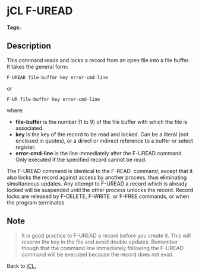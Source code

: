 # jCL F-UREAD

<PageHeader />

**Tags:**
<badge text='buffer' vertical='middle' />
<badge text='file' vertical='middle' />
<badge text='uread' vertical='middle' />
<badge text='jcl' vertical='middle' />

## Description

This command reads and locks a record from an open file into a file buffer. It takes the general form:

```
F-UREAD file-buffer key error-cmd-line
```

or

```
F-UR file-buffer key error-cmd-line
```

where:

- **file-buffer** is the number (1 to 9) of the file buffer with which the file is associated.
- **key** is the key of the record to be read and locked. Can be a literal (not enclosed in quotes), or a direct or indirect reference to a buffer or select register.
- **error-cmd-line** is the line immediately after the F-UREAD command. Only executed if the specified record cannot be read.

The F-UREAD command is identical to the F-READ  command, except that it also locks the record against access by another process, thus eliminating simultaneous updates. Any attempt to F-UREAD a record which is already locked will be suspended until the other process unlocks the record. Record locks are released by F-DELETE, F-WRITE  or F-FREE commands, or when the program terminates.

## Note

> It is good practice to F-UREAD a record before you create it. This will reserve the key in the file and avoid double updates. Remember though that the command line immediately following the F-UREAD command will be executed because the record does not exist.

Back to [jCL.](./../README.md)
  
<PageFooter />